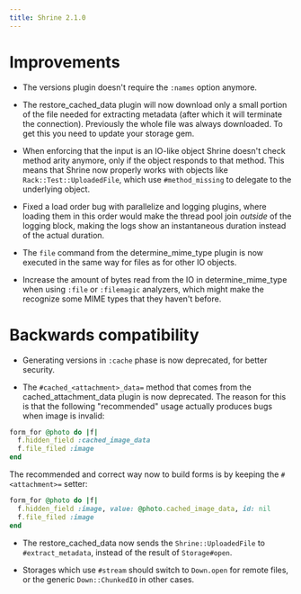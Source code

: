 ```yaml
---
title: Shrine 2.1.0
---
```


Improvements
============

* The versions plugin doesn't require the `:names` option anymore.

* The restore_cached_data plugin will now download only a small portion of the
  file needed for extracting metadata (after which it will terminate the
  connection). Previously the whole file was always downloaded. To get this
  you need to update your storage gem.

* When enforcing that the input is an IO-like object Shrine doesn't check
  method arity anymore, only if the object responds to that method. This means
  that Shrine now properly works with objects like `Rack::Test::UploadedFile`,
  which use `#method_missing` to delegate to the underlying object.

* Fixed a load order bug with parallelize and logging plugins, where loading
  them in this order would make the thread pool join *outside* of the logging
  block, making the logs show an instantaneous duration instead of the actual
  duration.

* The `file` command from the determine_mime_type plugin is now executed in the
  same way for files as for other IO objects.

* Increase the amount of bytes read from the IO in determine_mime_type when
  using `:file` or `:filemagic` analyzers, which might make the recognize some
  MIME types that they haven't before.

Backwards compatibility
=======================

* Generating versions in `:cache` phase is now deprecated, for better security.

* The `#cached_<attachment>_data=` method that comes from the
  cached_attachment_data plugin is now deprecated. The reason for this is that
  the following "recommended" usage actually produces bugs when image is
  invalid:

```rb
form_for @photo do |f|
  f.hidden_field :cached_image_data
  f.file_filed :image
end
```

  The recommended and correct way now to build forms is by keeping the
  `#<attachment>=` setter:

```rb
form_for @photo do |f|
  f.hidden_field :image, value: @photo.cached_image_data, id: nil
  f.file_filed :image
end
```

* The restore_cached_data now sends the `Shrine::UploadedFile` to
  `#extract_metadata`, instead of the result of `Storage#open`.

* Storages which use `#stream` should switch to `Down.open` for remote files, or
  the generic `Down::ChunkedIO` in other cases.
